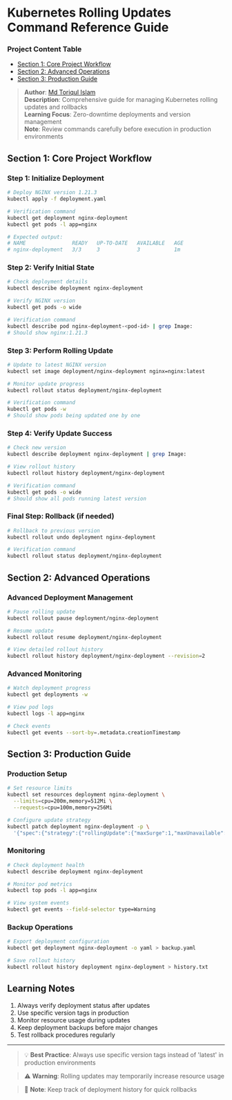 # Kubernetes Rolling Updates Command Reference Guide

### Project Content Table
- [Section 1: Core Project Workflow](#section-1-core-project-workflow)
- [Section 2: Advanced Operations](#section-2-advanced-operations)
- [Section 3: Production Guide](#section-3-production-guide)

> **Author**: [Md Toriqul Islam](https://linkedin.com/in/thetoriqul)  
> **Description**: Comprehensive guide for managing Kubernetes rolling updates and rollbacks  
> **Learning Focus**: Zero-downtime deployments and version management  
> **Note**: Review commands carefully before execution in production environments

## Section 1: Core Project Workflow

### Step 1: Initialize Deployment
```bash
# Deploy NGINX version 1.21.3
kubectl apply -f deployment.yaml

# Verification command
kubectl get deployment nginx-deployment
kubectl get pods -l app=nginx

# Expected output:
# NAME               READY   UP-TO-DATE   AVAILABLE   AGE
# nginx-deployment   3/3     3            3           1m
```

### Step 2: Verify Initial State
```bash
# Check deployment details
kubectl describe deployment nginx-deployment

# Verify NGINX version
kubectl get pods -o wide

# Verification command
kubectl describe pod nginx-deployment-<pod-id> | grep Image:
# Should show nginx:1.21.3
```

### Step 3: Perform Rolling Update
```bash
# Update to latest NGINX version
kubectl set image deployment/nginx-deployment nginx=nginx:latest

# Monitor update progress
kubectl rollout status deployment/nginx-deployment

# Verification command
kubectl get pods -w
# Should show pods being updated one by one
```

### Step 4: Verify Update Success
```bash
# Check new version
kubectl describe deployment nginx-deployment | grep Image:

# View rollout history
kubectl rollout history deployment/nginx-deployment

# Verification command
kubectl get pods -o wide
# Should show all pods running latest version
```

### Final Step: Rollback (if needed)
```bash
# Rollback to previous version
kubectl rollout undo deployment nginx-deployment

# Verification command
kubectl rollout status deployment/nginx-deployment
```

## Section 2: Advanced Operations

### Advanced Deployment Management
```bash
# Pause rolling update
kubectl rollout pause deployment/nginx-deployment

# Resume update
kubectl rollout resume deployment/nginx-deployment

# View detailed rollout history
kubectl rollout history deployment/nginx-deployment --revision=2
```

### Advanced Monitoring
```bash
# Watch deployment progress
kubectl get deployments -w

# View pod logs
kubectl logs -l app=nginx

# Check events
kubectl get events --sort-by=.metadata.creationTimestamp
```

## Section 3: Production Guide

### Production Setup
```bash
# Set resource limits
kubectl set resources deployment nginx-deployment \
  --limits=cpu=200m,memory=512Mi \
  --requests=cpu=100m,memory=256Mi

# Configure update strategy
kubectl patch deployment nginx-deployment -p \
  '{"spec":{"strategy":{"rollingUpdate":{"maxSurge":1,"maxUnavailable":0}}}}'
```

### Monitoring
```bash
# Check deployment health
kubectl describe deployment nginx-deployment

# Monitor pod metrics
kubectl top pods -l app=nginx

# View system events
kubectl get events --field-selector type=Warning
```

### Backup Operations
```bash
# Export deployment configuration
kubectl get deployment nginx-deployment -o yaml > backup.yaml

# Save rollout history
kubectl rollout history deployment nginx-deployment > history.txt
```

## Learning Notes

1. Always verify deployment status after updates
2. Use specific version tags in production
3. Monitor resource usage during updates
4. Keep deployment backups before major changes
5. Test rollback procedures regularly

---

> 💡 **Best Practice**: Always use specific version tags instead of 'latest' in production environments

> ⚠️ **Warning**: Rolling updates may temporarily increase resource usage

> 📝 **Note**: Keep track of deployment history for quick rollbacks